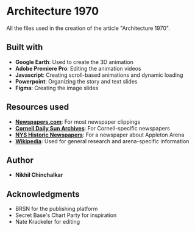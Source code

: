 # Architecture 1970

All the files used in the creation of the article "Architecture 1970".

## Built with

* **Google Earth**: Used to create the 3D animation
* **Adobe Premiere Pro**: Editing the animation videos
* **Javascript**: Creating scroll-based animations and dynamic loading
* **Powerpoint**: Organizing the story and text slides
* **Figma**: Creating the image slides

## Resources used

* [**Newspapers.com**](https://www.newspapers.com/): For most newspaper clippings
* [**Cornell Daily Sun Archives**](https://cdsun.library.cornell.edu/?a=p&p=home&e=-------en-20--1--txt-txIN-------): For Cornell-specific newspapers
* [**NYS Historic Newspapers**](https://www.nyshistoricnewspapers.org/): For a newspaper about Appleton Arena
* [**Wikipedia**](https://en.wikipedia.org/wiki/1969%E2%80%9370_Cornell_Big_Red_men%27s_ice_hockey_season): Used for general research and arena-specific information

## Author

* **Nikhil Chinchalkar**

## Acknowledgments

* BRSN for the publishing platform
* Secret Base's Chart Party for inspiration
* Nate Krackeler for editing
